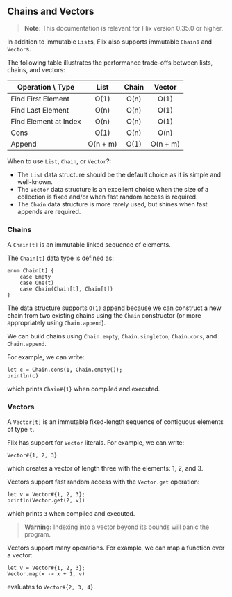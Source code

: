 ## Chains and Vectors

> **Note:** This documentation is relevant for Flix version 0.35.0 or higher.

In addition to immutable `List`s, Flix also supports immutable `Chain`s and
`Vector`s. 

The following table illustrates the performance trade-offs between lists,
chains, and vectors:

| Operation \ Type      |   List   | Chain |  Vector  |
|-----------------------|:--------:|:-----:|:--------:|
| Find First Element    |   O(1)   |  O(n) |   O(1)   |
| Find Last Element     |   O(n)   |  O(n) |   O(1)   |
| Find Element at Index |   O(n)   |  O(n) |   O(1)   |
| Cons                  |   O(1)   |  O(n) |   O(n)   |
| Append                | O(n + m) |  O(1) | O(n + m) |

When to use `List`, `Chain`, or `Vector`?:

- The `List` data structure should be the default choice as it is simple and
  well-known.
- The `Vector` data structure is an excellent choice when the size of a
  collection is fixed and/or when fast random access is required. 
- The `Chain` data structure is more rarely used, but shines when fast appends
  are required. 

### Chains

A `Chain[t]` is an immutable linked sequence of elements. 

The `Chain[t]` data type is defined as: 

```flix
enum Chain[t] {
    case Empty
    case One(t)
    case Chain(Chain[t], Chain[t])
}
```

The data structure supports `O(1)` append because we can construct a new chain
from two existing chains using the `Chain` constructor (or more appropriately
using `Chain.append`).

We can build chains using `Chain.empty`, `Chain.singleton`, `Chain.cons`, and
`Chain.append`.

For example, we can write:

```flix
let c = Chain.cons(1, Chain.empty());
println(c)
```

which prints `Chain#{1}` when compiled and executed.

### Vectors

A `Vector[t]` is an immutable fixed-length sequence of contiguous elements of
type `t`.

Flix has support for `Vector` literals. For example, we can write:


```flix
Vector#{1, 2, 3}
```

which creates a vector of length three with the elements: 1, 2, and 3.

Vectors support fast random access with the `Vector.get` operation:

```flix
let v = Vector#{1, 2, 3};
println(Vector.get(2, v))
```

which prints `3` when compiled and executed. 

> **Warning:** Indexing into a vector beyond its bounds will panic the program. 

Vectors support many operations. For example, we can map a function over a vector:

```flix
let v = Vector#{1, 2, 3};
Vector.map(x -> x + 1, v)
```

evaluates to `Vector#{2, 3, 4}`.
